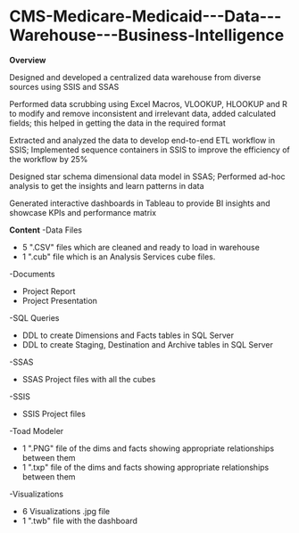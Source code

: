 # CMS-Medicare-Medicaid---Data---Warehouse---Business-Intelligence

**Overview**

Designed and developed a centralized data warehouse from diverse sources using SSIS and SSAS 

Performed data scrubbing using Excel Macros, VLOOKUP, HLOOKUP and R to modify and remove inconsistent and irrelevant data, added calculated fields; this helped in getting the data in the required format 

Extracted and analyzed the data to develop end-to-end ETL workflow in SSIS; Implemented sequence containers in SSIS to improve the efficiency of the workflow by 25%  

Designed star schema dimensional data model in SSAS; Performed ad-hoc analysis to get the insights and learn patterns in data 

Generated interactive dashboards in Tableau to provide BI insights and showcase KPIs and performance matrix

**Content**
-Data Files
 - 5 ".CSV" files which are cleaned and ready to load in warehouse
 - 1 ".cub" file which is an Analysis Services cube files.

-Documents
 - Project Report
 - Project Presentation
 
-SQL Queries
 - DDL to create Dimensions and Facts tables in SQL Server
 - DDL to create Staging, Destination and Archive tables in SQL Server

-SSAS
 - SSAS Project files with all the cubes

-SSIS
 - SSIS Project files
 
-Toad Modeler
 - 1 ".PNG" file of the dims and facts showing appropriate relationships between them
 - 1 ".txp" file of the dims and facts showing appropriate relationships between them
 
-Visualizations
 - 6 Visualizations .jpg file
 - 1 ".twb" file with the dashboard
